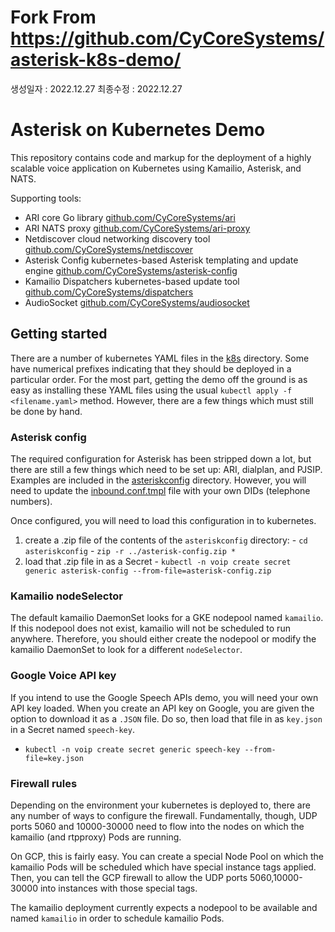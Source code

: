 # Fork From https://github.com/CyCoreSystems/asterisk-k8s-demo/
생성일자 : 2022.12.27
최종수정 : 2022.12.27

# Asterisk on Kubernetes Demo

This repository contains code and markup for the deployment of a highly scalable
voice application on Kubernetes using Kamailio, Asterisk, and NATS.

Supporting tools:

  - ARI core Go library [github.com/CyCoreSystems/ari](https://github.com/CyCoreSystems/ari)
  - ARI NATS proxy [github.com/CyCoreSystems/ari-proxy](https://github.com/CyCoreSystems/ari-proxy)
  - Netdiscover cloud networking discovery tool [github.com/CyCoreSystems/netdiscover](https://github.com/CyCoreSystems/netdiscover)
  - Asterisk Config kubernetes-based Asterisk templating and update engine [github.com/CyCoreSystems/asterisk-config](https://github.com/CyCoreSystems/asterisk-config)
  - Kamailio Dispatchers kubernetes-based update tool [github.com/CyCoreSystems/dispatchers](https://github.com/CyCoreSystems/dispatchers)
  - AudioSocket [github.com/CyCoreSystems/audiosocket](https://github.com/CyCoreSystems/audiosocket)

## Getting started

There are a number of kubernetes YAML files in the [k8s](live-demo/k8s/)
directory.  Some have numerical prefixes indicating that they should be deployed
in a particular order.  For the most part, getting the demo off the ground is as
easy as installing these YAML files using the usual `kubectl apply -f
<filename.yaml>` method.  However, there are a few things which must still be
done by hand.

### Asterisk config

The required configuration for Asterisk has been stripped down a lot, but there
are still a few things which need to be set up:  ARI, dialplan, and PJSIP.
Examples are included in the [asteriskconfig](live-demo/asteriskconfig)
directory.  However, you will need to update the
[inbound.conf.tmpl](live-demo/asteriskconfig/extensions.d/inbound.conf.tmpl)
file with your own DIDs (telephone numbers).

Once configured, you will need to load this configuration in to kubernetes.

  1. create a .zip file of the contents of the `asteriskconfig` directory:
    - `cd asteriskconfig`
    - `zip -r ../asterisk-config.zip *`
  2. load that .zip file in as a Secret
    - `kubectl -n voip create secret generic asterisk-config --from-file=asterisk-config.zip`

### Kamailio nodeSelector

The default kamailio DaemonSet looks for a GKE nodepool named `kamailio`.  If
this nodepool does not exist, kamailio will not be scheduled to run anywhere.
Therefore, you should either create the nodepool or modify the kamailio
DaemonSet to look for a different `nodeSelector`.

### Google Voice API key

If you intend to use the Google Speech APIs demo, you will need your own API key
loaded.  When you create an API key on Google, you are given the option to
download it as a `.JSON` file.  Do so, then load that file in as `key.json` in a
Secret named `speech-key`.

  - `kubectl -n voip create secret generic speech-key --from-file=key.json`

### Firewall rules

Depending on the environment your kubernetes is deployed to, there are any
number of ways to configure the firewall.  Fundamentally, though, UDP ports 5060
and 10000-30000 need to flow into the nodes on which the kamailio (and rtpproxy)
Pods are running.

On GCP, this is fairly easy.  You can create a special Node Pool on which the kamailio
Pods will be scheduled which have special instance tags applied.  Then, you can
tell the GCP firewall to allow the UDP ports 5060,10000-30000 into instances
with those special tags.

The kamailio deployment currently expects a nodepool to be available and named
`kamailio` in order to schedule kamailio Pods.

